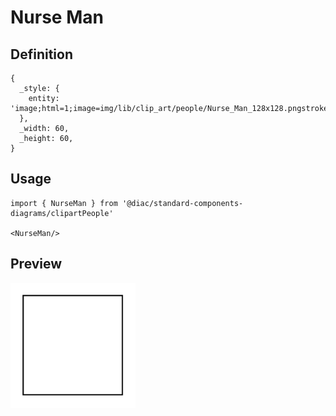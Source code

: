 # Nurse Man

## Definition

```
{
  _style: { 
    entity: 'image;html=1;image=img/lib/clip_art/people/Nurse_Man_128x128.pngstrokeColor=none;',
  },
  _width: 60,
  _height: 60,
}
```

## Usage

```
import { NurseMan } from '@diac/standard-components-diagrams/clipartPeople'

<NurseMan/>
```

## Preview

<img src="./nurse-man.png" width="200"/>
